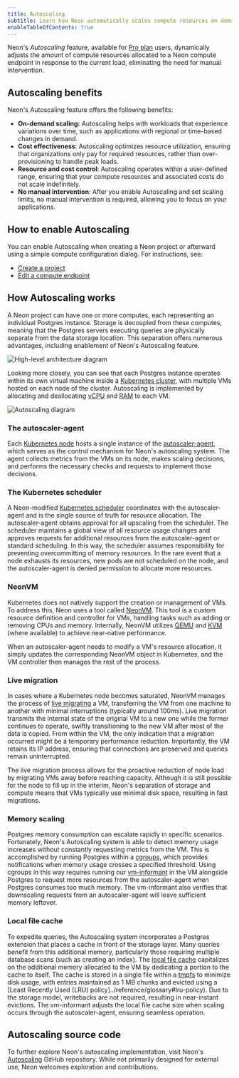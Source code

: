 ```yaml
---
title: Autoscaling
subtitle: Learn how Neon automatically scales compute resources on demand
enableTableOfContents: true
---
```


Neon's _Autoscaling_ feature, available for [Pro plan](/docs/introduction/pro-plan) users, dynamically adjusts the amount of compute resources allocated to a Neon compute endpoint in response to the current load, eliminating the need for manual intervention.

## Autoscaling benefits

Neon's Autoscaling feature offers the following benefits:

- **On-demand scaling:** Autoscaling helps with workloads that experience variations over time, such as applications with regional or time-based changes in demand.
- **Cost effectiveness**: Autoscaling optimizes resource utilization, ensuring that organizations only pay for required resources, rather than over-provisioning to handle peak loads.
- **Resource and cost control**: Autoscaling operates within a user-defined range, ensuring that your compute resources and associated costs do not scale indefinitely.
- **No manual intervention**: After you enable Autoscaling and set scaling limits, no manual intervention is required, allowing you to focus on your applications.

## How to enable Autoscaling

You can enable Autoscaling when creating a Neon project or afterward using a simple compute configuration dialog. For instructions, see:

- [Create a project](/docs/manage/projects#create-a-project)
- [Edit a compute endpoint](/docs/manage/endpoints#edit-a-compute-endpoint)

## How Autoscaling works

A Neon project can have one or more computes, each representing an individual Postgres instance. Storage is decoupled from these computes, meaning that the Postgres servers executing queries are physically separate from the data storage location. This separation offers numerous advantages, including enablement of Neon's Autoscaling feature.

![High-level architecture diagram](/docs/introduction/autoscale-high-level-architecture.webp)

Looking more closely, you can see that each Postgres instance operates within its own virtual machine inside a [Kubernetes cluster](/docs/reference/glossary#kubernetes-cluster), with multiple VMs hosted on each node of the cluster. Autoscaling is implemented by allocating and deallocating [vCPU](/docs/reference/glossary#vcpu) and [RAM](/docs/reference/glossary#ram) to each VM.

![Autoscaling diagram](/docs/introduction/autoscale-architecture.webp)

### The autoscaler-agent

Each [Kubernetes node](/docs/reference/glossary#kubernetes-node) hosts a single instance of the [autoscaler-agent](/docs/reference/glossary#autoscaler-agent), which serves as the control mechanism for Neon's autoscaling system. The agent collects metrics from the VMs on its node, makes scaling decisions, and performs the necessary checks and requests to implement those decisions.

### The Kubernetes scheduler

A Neon-modified [Kubernetes scheduler](/docs/reference/glossary#kubernetes-scheduler) coordinates with the autoscaler-agent and is the single source of truth for resource allocation. The autoscaler-agent obtains approval for all upscaling from the scheduler. The scheduler maintains a global view of all resource usage changes and approves requests for additional resources from the autoscaler-agent or standard scheduling. In this way, the scheduler assumes responsibility for preventing overcommitting of memory resources. In the rare event that a node exhausts its resources, new pods are not scheduled on the node, and the autoscaler-agent is denied permission to allocate more resources.

### NeonVM

Kubernetes does not natively support the creation or management of VMs. To address this, Neon uses a tool called [NeonVM](/docs/reference/glossary#neonvm). This tool is a custom resource definition and controller for VMs, handling tasks such as adding or removing CPUs and memory. Internally, NeonVM utilizes [QEMU](/docs/reference/glossary#qemu) and [KVM](/docs/reference/glossary#kvm) (where available) to achieve near-native performance.

When an autoscaler-agent needs to modify a VM's resource allocation, it simply updates the corresponding NeonVM object in Kubernetes, and the VM controller then manages the rest of the process.

### Live migration

In cases where a Kubernetes node becomes saturated, NeonVM manages the process of [live migrating](/docs/reference/glossary#live-migration) a VM, transferring the VM from one machine to another with minimal interruptions (typically around 100ms). Live migration transmits the internal state of the original VM to a new one while the former continues to operate, swiftly transitioning to the new VM after most of the data is copied. From within the VM, the only indication that a migration occurred might be a temporary performance reduction. Importantly, the VM retains its IP address, ensuring that connections are preserved and queries remain uninterrupted.

The live migration process allows for the proactive reduction of node load by migrating VMs away before reaching capacity. Although it is still possible for the node to fill up in the interim, Neon's separation of storage and compute means that VMs typically use minimal disk space, resulting in fast migrations.

### Memory scaling

Postgres memory consumption can escalate rapidly in specific scenarios. Fortunately, Neon's Autoscaling system is able to detect memory usage increases without constantly requesting metrics from the VM. This is accomplished by running Postgres within a [cgroups](/docs/reference/glossary#cgroups), which provides notifications when memory usage crosses a specified threshold. Using cgroups in this way requires running our [vm-informant](/docs/reference/glossary#vm-informant) in the VM alongside Postgres to request more resources from the autoscaler-agent when Postgres consumes too much memory. The vm-informant also verifies that downscaling requests from an autoscaler-agent will leave sufficient memory leftover.

### Local file cache

To expedite queries, the Autoscaling system incorporates a Postgres extension that places a cache in front of the storage layer. Many queries benefit from this additional memory, particularly those requiring multiple database scans (such as creating an index). The [local file cache](/docs/reference/glossary#local-file-cache) capitalizes on the additional memory allocated to the VM by dedicating a portion to the cache to itself. The cache is stored in a single file within a [tmpfs](/docs/reference/glossary#tmpfs) to minimize disk usage, with entries maintained as 1 MB chunks and evicted using a [Least Recently Used (LRU) policy]../reference/glossary#lru-policy). Due to the storage model, writebacks are not required, resulting in near-instant evictions. The vm-informant adjusts the local file cache size when scaling occurs through the autoscaler-agent, ensuring seamless operation.

## Autoscaling source code

To further explore Neon's autoscaling implementation, visit Neon's [Autoscaling](https://github.com/neondatabase/autoscaling) GitHub repository. While not primarily designed for external use, Neon welcomes exploration and contributions.
